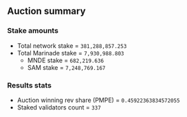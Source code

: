 ## Auction summary

### Stake amounts
- Total network stake = `381,288,857.253`
- Total Marinade stake = `7,930,988.803`
  - MNDE stake = `682,219.636`
  - SAM stake = `7,248,769.167`

### Results stats
- Auction winning rev share (PMPE) = `0.45922363834572055`
- Staked validators count = `337`
